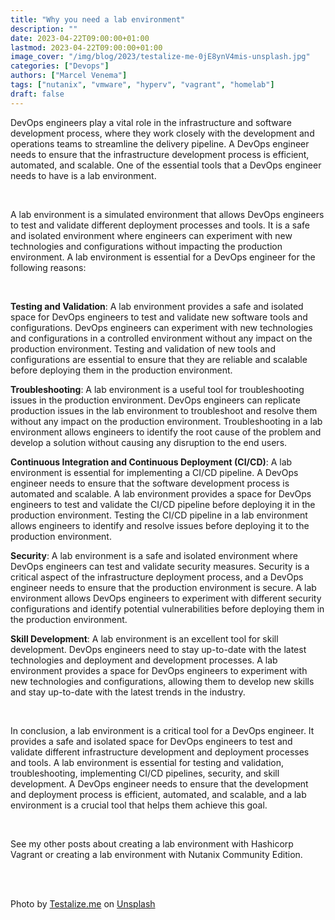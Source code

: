```yaml
---
title: "Why you need a lab environment"
description: ""
date: 2023-04-22T09:00:00+01:00
lastmod: 2023-04-22T09:00:00+01:00
image_cover: "/img/blog/2023/testalize-me-0jE8ynV4mis-unsplash.jpg"
categories: ["Devops"]
authors: ["Marcel Venema"] 
tags: ["nutanix", "vmware", "hyperv", "vagrant", "homelab"]
draft: false
---
```


 DevOps engineers play a vital role in the infrastructure and software development process, where they work closely with the development and operations teams to streamline the delivery pipeline. A DevOps engineer needs to ensure that the infrastructure development process is efficient, automated, and scalable. One of the essential tools that a DevOps engineer needs to have is a lab environment.

<!--more-->

&nbsp;  

 A lab environment is a simulated environment that allows DevOps engineers to test and validate different deployment processes and tools. It is a safe and isolated environment where engineers can experiment with new technologies and configurations without impacting the production environment. A lab environment is essential for a DevOps engineer for the following reasons:

&nbsp;  

**Testing and Validation**: A lab environment provides a safe and isolated space for DevOps engineers to test and validate new software tools and configurations. DevOps engineers can experiment with new technologies and configurations in a controlled environment without any impact on the production environment. Testing and validation of new tools and configurations are essential to ensure that they are reliable and scalable before deploying them in the production environment.

**Troubleshooting**: A lab environment is a useful tool for troubleshooting issues in the production environment. DevOps engineers can replicate production issues in the lab environment to troubleshoot and resolve them without any impact on the production environment. Troubleshooting in a lab environment allows engineers to identify the root cause of the problem and develop a solution without causing any disruption to the end users.

**Continuous Integration and Continuous Deployment (CI/CD)**: A lab environment is essential for implementing a CI/CD pipeline. A DevOps engineer needs to ensure that the software development process is automated and scalable. A lab environment provides a space for DevOps engineers to test and validate the CI/CD pipeline before deploying it in the production environment. Testing the CI/CD pipeline in a lab environment allows engineers to identify and resolve issues before deploying it to the production environment.

**Security**: A lab environment is a safe and isolated environment where DevOps engineers can test and validate security measures. Security is a critical aspect of the infrastructure deployment process, and a DevOps engineer needs to ensure that the production environment is secure. A lab environment allows DevOps engineers to experiment with different security configurations and identify potential vulnerabilities before deploying them in the production environment.

**Skill Development**: A lab environment is an excellent tool for skill development. DevOps engineers need to stay up-to-date with the latest technologies and deployment and development processes. A lab environment provides a space for DevOps engineers to experiment with new technologies and configurations, allowing them to develop new skills and stay up-to-date with the latest trends in the industry.

&nbsp;  

In conclusion, a lab environment is a critical tool for a DevOps engineer. It provides a safe and isolated space for DevOps engineers to test and validate different infrastructure development and deployment processes and tools. A lab environment is essential for testing and validation, troubleshooting, implementing CI/CD pipelines, security, and skill development. A DevOps engineer needs to ensure that the development and deployment process is efficient, automated, and scalable, and a lab environment is a crucial tool that helps them achieve this goal.

&nbsp;  

See my other posts about creating a lab environment with Hashicorp Vagrant or creating a lab environment with Nutanix Community Edition.

&nbsp;  
&nbsp;  

Photo by <a href="https://unsplash.com/@testalizeme?utm_content=creditCopyText&utm_medium=referral&utm_source=unsplash">Testalize.me</a> on <a href="https://unsplash.com/photos/green-pink-and-purple-plastic-bottles-0jE8ynV4mis?utm_content=creditCopyText&utm_medium=referral&utm_source=unsplash">Unsplash</a>
